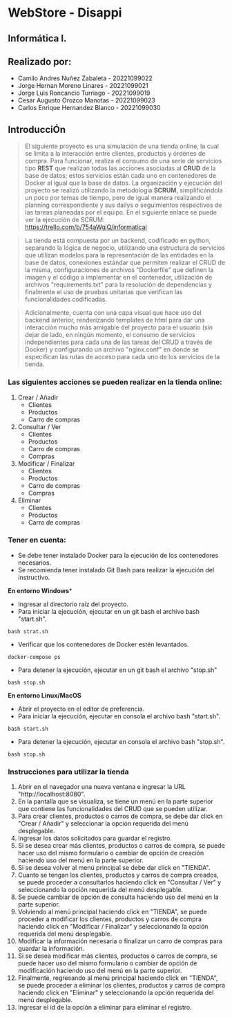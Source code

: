 # **WebStore - Disappi**
## **Informática I.**

## **Realizado por**:

- Camilo Andres Nuñez Zabaleta - 20221099022
- Jorge Hernan Moreno Linares - 20221099021
- Jorge Luis Roncancio Turriago - 20221099019
- Cesar Augusto Orozco Manotas - 20221099023
- Carlos Enrique Hernandez Blanco - 20221099030

## **IntroducciÓn**

>El siguiente proyecto es una simulación de una tienda online, la cual se limita a la interacción entre clientes, productos y órdenes de compra. Para funcionar, realiza el consumo de una serie de servicios tipo **REST** que realizan todas las acciones asociadas al **CRUD** de la base de datos; estos servicios están cada uno en contenedores de Docker al igual que la base de datos. La organización y ejecución del proyecto se realizó utilizando la metodología **SCRUM**, simplificándola un poco por temas de tiempo, pero de igual manera realizando el planning correspondiente y sus dailys o seguimientos respectivos de las tareas planeadas por el equipo. En el siguiente enlace se puede ver la ejecución de SCRUM: https://trello.com/b/754aWgjQ/informaticai

>La tienda está compuesta por un backend, codificado en python, separando la lógica de negocio, utilizando una estructura de servicios que utilizan modelos para la representación de las entidades en la base de datos, conexiones estándar que permiten realizar el CRUD de la misma, configuraciones de archivos "Dockerfile" que definen la imagen y el código a implementar en el contenedor, utilización de archivos "requirements.txt" para la resolución de dependencias y finalmente el uso de pruebas unitarias que verifican las funcionalidades codificadas.

>Adicionalmente, cuenta con una capa visual que hace uso del backend anterior, renderizando templates de html para dar una interacción mucho más amigable del proyecto para el usuario (sin dejar de lado, en ningún momento, el consumo de servicios independientes para cada una de las tareas del CRUD a través de Docker) y configurando un archivo "nginx.conf" en donde se especifican las rutas de acceso para cada uno de los servicios de la tienda.

### **Las siguientes acciones se pueden realizar en la tienda online:**
1. Crear / Añadir
    - Clientes
    - Productos
    - Carro de compras
2. Consultar / Ver
    - Clientes
    - Productos
    - Carro de compras
    - Compras
3. Modificar / Finalizar
    - Clientes
    - Productos
    - Carro de compras
    - Compras
4. Eliminar
    - Clientes
    - Productos
    - Carro de compras

### **Tener en cuenta:**
- Se debe tener instalado Docker para la ejecución de los contenedores necesarios.
- Se recomienda tener instalado Git Bash para realizar la ejecución del instructivo.

**En entorno Windows***
- Ingresar al directorio raíz del proyecto.
- Para iniciar la ejecución, ejecutar en un git bash el archivo bash "start.sh".
```
bash strat.sh
```
- Verificar que los contenedores de Docker estén levantados.
```
docker-compose ps
```
- Para detener la ejecución, ejecutar en un git bash el archivo "stop.sh"
```
bash stop.sh
```

**En entorno Linux/MacOS**
- Abrir el proyecto en el editor de preferencia.
- Para iniciar la ejecución, ejecutar en consola el archivo bash "start.sh".
```
bash start.sh
```
- Para detener la ejecución, ejecutar en consola el archivo bash "stop.sh".
```
bash stop.sh
```

### **Instrucciones para utilizar la tienda**

1. Abrir en el navegador una nueva ventana e ingresar la URL "http://localhost:8080".
2. En la pantalla que se visualiza, se tiene un menú en la parte superior que contiene las funcionalidades del CRUD que se pueden utilizar.
3. Para crear clientes, productos o carros de compra, se debe dar click en "Crear / Añadir" y seleccionar la opción requerida del menú desplegable.
4. Ingresar los datos solicitados para guardar el registro.
5. Si se desea crear más clientes, productos o carros de compra, se puede hacer uso del mismo formulario o cambiar de opción de creación haciendo uso del menú en la parte superior.
6. Si se desea volver al menú principal se debe dar click en "TIENDA".
7. Cuanto se tengan los clientes, productos y carros de compra creados, se puede proceder a consultarlos haciendo click en "Consultar / Ver" y seleccionando la opción requerida del menú desplegable.
8. Se puede cambiar de opción de consulta haciendo uso del menú en la parte superior.
9. Volviendo al menú principal haciendo click en "TIENDA", se puede proceder a modificar los clientes, productos y carros de compra haciendo click en "Modificar / Finalizar" y seleccionando la opción requerida del menú desplegable.
10. Modificar la información necesaria o finalizar un carro de compras para guardar la información.
11. Si se desea modificar más clientes, productos o carros de compra, se puede hacer uso del mismo formulario o cambiar de opción de modificación haciendo uso del menú en la parte superior.
12. Finalmente, regresando al menú principal haciendo click en "TIENDA", se puede proceder a eliminar los clientes, productos y carros de compra haciendo click en "Eliminar" y seleccionando la opción requerida del menú desplegable.
13. Ingresar el id de la opción a eliminar para eliminar el registro.